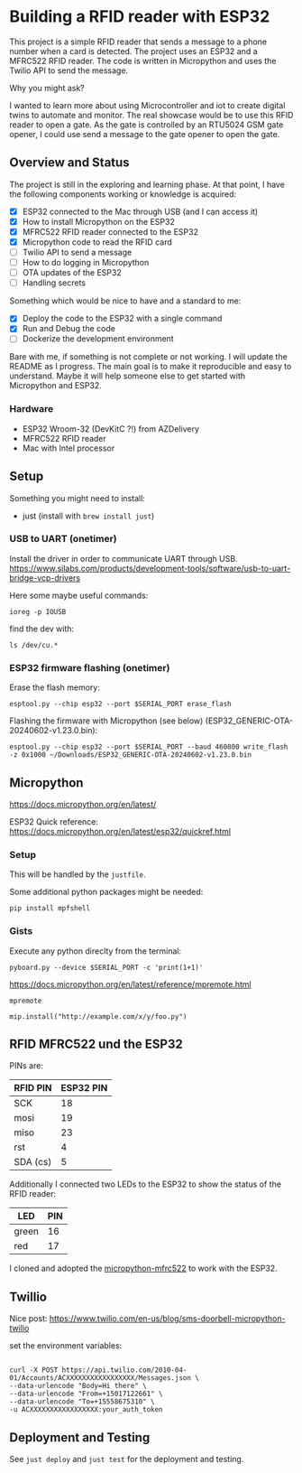 # Building a RFID reader with ESP32

This project is a simple RFID reader that sends a message to a phone number when a card is detected. The project uses an ESP32 and a MFRC522 RFID reader. The code is written in Micropython and uses the Twilio API to send the message.

Why you might ask? 

I wanted to learn more about using Microcontroller and iot to create digital twins to automate and monitor.
The real showcase would be to use this RFID reader to open a gate. As the gate is controlled by an RTU5024 GSM gate opener, I could use send a message to the gate opener to open the gate.

## Overview and Status

The project is still in the exploring and learning phase. At that point, I have the following components working or knowledge is acquired:

- [x] ESP32 connected to the Mac through USB (and I can access it)
- [x] How to install Micropython on the ESP32
- [x] MFRC522 RFID reader connected to the ESP32
- [x] Micropython code to read the RFID card
- [ ] Twilio API to send a message
- [ ] How to do logging in Micropython
- [ ] OTA updates of the ESP32
- [ ] Handling secrets 

Something which would be nice to have and a standard to me:
- [x] Deploy the code to the ESP32 with a single command
- [x] Run and Debug the code
- [ ] Dockerize the development environment

Bare with me, if something is not complete or not working. I will update the README as I progress. The main goal is to make it reproducible and easy to understand. Maybe it will help someone else to get started with Micropython and ESP32.

### Hardware

- ESP32 Wroom-32 (DevKitC ?!) from AZDelivery
- MFRC522 RFID reader
- Mac with Intel processor

## Setup

Something you might need to install:

- just (install with `brew install just`)

### USB to UART (onetimer)

Install the driver in order to communicate UART through USB.
https://www.silabs.com/products/development-tools/software/usb-to-uart-bridge-vcp-drivers

Here some maybe useful commands:

```
ioreg -p IOUSB

```

find the dev with:
``` 
ls /dev/cu.*
```


### ESP32 firmware flashing (onetimer)

Erase the flash memory:
```
esptool.py --chip esp32 --port $SERIAL_PORT erase_flash
```

Flashing the firmware with Micropython (see below) (ESP32_GENERIC-OTA-20240602-v1.23.0.bin):
```
esptool.py --chip esp32 --port $SERIAL_PORT --baud 460800 write_flash -z 0x1000 ~/Downloads/ESP32_GENERIC-OTA-20240602-v1.23.0.bin
```

## Micropython

https://docs.micropython.org/en/latest/

ESP32 Quick reference: https://docs.micropython.org/en/latest/esp32/quickref.html

### Setup

This will be handled by the `justfile`.

Some additional python packages might be needed:
```
pip install mpfshell
```

### Gists

Execute any python direclty from the terminal:
```
pyboard.py --device $SERIAL_PORT -c 'print(1+1)'
```

https://docs.micropython.org/en/latest/reference/mpremote.html

```
mpremote 
```

```
mip.install("http://example.com/x/y/foo.py")
```


## RFID MFRC522 und the ESP32

PINs are:

| RFID PIN | ESP32 PIN |
| --- | --- |
| SCK | 18 |
| mosi | 19 |
| miso | 23 |
| rst | 4 |
| SDA (cs) | 5 |

Additionally I connected two LEDs to the ESP32 to show the status of the RFID reader:

| LED | PIN |
| --- | --- |
| green | 16 |
| red | 17 |

I cloned and adopted the [micropython-mfrc522](https://github.com/wendlers/micropython-mfrc522) to work with the ESP32.

## Twillio 

Nice post: https://www.twilio.com/en-us/blog/sms-doorbell-micropython-twilio

set the environment variables:
```

```
```
curl -X POST https://api.twilio.com/2010-04-01/Accounts/ACXXXXXXXXXXXXXXXXX/Messages.json \
--data-urlencode "Body=Hi there" \
--data-urlencode "From=+15017122661" \
--data-urlencode "To=+15558675310" \
-u ACXXXXXXXXXXXXXXXXX:your_auth_token
```

## Deployment and Testing

See `just deploy` and `just test` for the deployment and testing.

